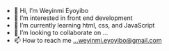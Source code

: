 - 👋 Hi, I’m Weyinmi Eyoyibo
- 👀 I’m interested in front end development 
- 🌱 I’m currently learning html, css, and JavaScript 
- 💞️ I’m looking to collaborate on ...
- 📫 How to reach me ...weyinmi.eyoyibo@gmail.com

<!---
weyinmieyo/weyinmieyo is a ✨ special ✨ repository because its `README.md` (this file) appears on your GitHub profile.
You can click the Preview link to take a look at your changes.
--->
